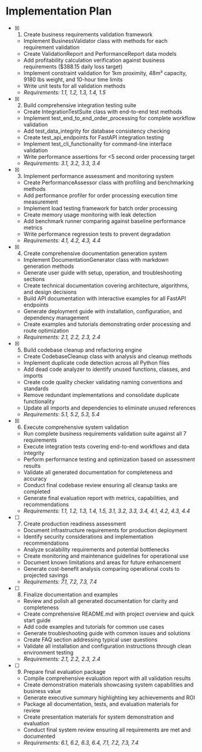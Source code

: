 # Implementation Plan

- [x] 1. Create business requirements validation framework
  - Implement BusinessValidator class with methods for each requirement validation
  - Create ValidationReport and PerformanceReport data models
  - Add profitability calculation verification against business requirements ($388.15 daily loss target)
  - Implement constraint validation for 1km proximity, 48m³ capacity, 9180 lbs weight, and 10-hour time limits
  - Write unit tests for all validation methods
  - _Requirements: 1.1, 1.2, 1.3, 1.4, 1.5_

- [x] 2. Build comprehensive integration testing suite
  - Create IntegrationTestSuite class with end-to-end test methods
  - Implement test_end_to_end_order_processing for complete workflow validation
  - Add test_data_integrity for database consistency checking
  - Create test_api_endpoints for FastAPI integration testing
  - Implement test_cli_functionality for command-line interface validation
  - Write performance assertions for <5 second order processing target
  - _Requirements: 3.1, 3.2, 3.3, 3.4_

- [x] 3. Implement performance assessment and monitoring system
  - Create PerformanceAssessor class with profiling and benchmarking methods
  - Add performance profiler for order processing execution time measurement
  - Implement load testing framework for batch order processing
  - Create memory usage monitoring with leak detection
  - Add benchmark runner comparing against baseline performance metrics
  - Write performance regression tests to prevent degradation
  - _Requirements: 4.1, 4.2, 4.3, 4.4_

- [X] 4. Create comprehensive documentation generation system
  - Implement DocumentationGenerator class with markdown generation methods
  - Generate user guide with setup, operation, and troubleshooting sections
  - Create technical documentation covering architecture, algorithms, and design decisions
  - Build API documentation with interactive examples for all FastAPI endpoints
  - Generate deployment guide with installation, configuration, and dependency management
  - Create examples and tutorials demonstrating order processing and route optimization
  - _Requirements: 2.1, 2.2, 2.3, 2.4_

- [x] 5. Build codebase cleanup and refactoring engine
  - Create CodebaseCleanup class with analysis and cleanup methods
  - Implement duplicate code detection across all Python files
  - Add dead code analyzer to identify unused functions, classes, and imports
  - Create code quality checker validating naming conventions and standards
  - Remove redundant implementations and consolidate duplicate functionality
  - Update all imports and dependencies to eliminate unused references
  - _Requirements: 5.1, 5.2, 5.3, 5.4_

- [x] 6. Execute comprehensive system validation
  - Run complete business requirements validation suite against all 7 requirements
  - Execute integration tests covering end-to-end workflows and data integrity
  - Perform performance testing and optimization based on assessment results
  - Validate all generated documentation for completeness and accuracy
  - Conduct final codebase review ensuring all cleanup tasks are completed
  - Generate final evaluation report with metrics, capabilities, and recommendations
  - _Requirements: 1.1, 1.2, 1.3, 1.4, 1.5, 3.1, 3.2, 3.3, 3.4, 4.1, 4.2, 4.3, 4.4_

- [ ] 7. Create production readiness assessment
  - Document infrastructure requirements for production deployment
  - Identify security considerations and implementation recommendations
  - Analyze scalability requirements and potential bottlenecks
  - Create monitoring and maintenance guidelines for operational use
  - Document known limitations and areas for future enhancement
  - Generate cost-benefit analysis comparing operational costs to projected savings
  - _Requirements: 7.1, 7.2, 7.3, 7.4_

- [ ] 8. Finalize documentation and examples
  - Review and polish all generated documentation for clarity and completeness
  - Create comprehensive README.md with project overview and quick start guide
  - Add code examples and tutorials for common use cases
  - Generate troubleshooting guide with common issues and solutions
  - Create FAQ section addressing typical user questions
  - Validate all installation and configuration instructions through clean environment testing
  - _Requirements: 2.1, 2.2, 2.3, 2.4_

- [ ] 9. Prepare final evaluation package
  - Compile comprehensive evaluation report with all validation results
  - Create demonstration materials showcasing system capabilities and business value
  - Generate executive summary highlighting key achievements and ROI
  - Package all documentation, tests, and evaluation materials for review
  - Create presentation materials for system demonstration and evaluation
  - Conduct final system review ensuring all requirements are met and documented
  - _Requirements: 6.1, 6.2, 6.3, 6.4, 7.1, 7.2, 7.3, 7.4_